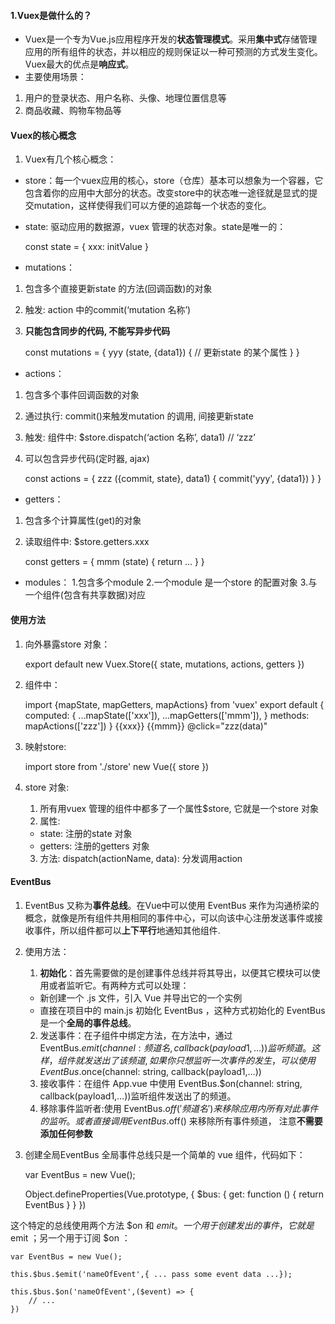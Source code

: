 #### 1.Vuex是做什么的？
- Vuex是一个专为Vue.js应用程序开发的**状态管理模式**。采用**集中式**存储管理应用的所有组件的状态，并以相应的规则保证以一种可预测的方式发生变化。Vuex最大的优点是**响应式**。
- 主要使用场景：
1. 用户的登录状态、用户名称、头像、地理位置信息等
2. 商品收藏、购物车物品等

#### Vuex的核心概念
1. Vuex有几个核心概念：
- store：每一个vuex应用的核心，store（仓库）基本可以想象为一个容器，它包含着你的应用中大部分的状态。改变store中的状态唯一途径就是显式的提交mutation，这样使得我们可以方便的追踪每一个状态的变化。
- state: 驱动应用的数据源，vuex 管理的状态对象。state是唯一的：


    const state = {
	    xxx: initValue
    }

- mutations：
1. 包含多个直接更新state 的方法(回调函数)的对象
2. 触发: action 中的commit(‘mutation 名称’)
3. **只能包含同步的代码, 不能写异步代码**


    const mutations = {
    	yyy (state, {data1}) {
    		// 更新state 的某个属性
    	}
    }

- actions：
1. 包含多个事件回调函数的对象
2. 通过执行: commit()来触发mutation 的调用, 间接更新state
3. 触发: 组件中: $store.dispatch(‘action 名称’, data1) // ‘zzz’
4. 可以包含异步代码(定时器, ajax)


    const actions = {
    	zzz ({commit, state}, data1) {
    		commit('yyy', {data1})
    	}
    }

- getters：
1. 包含多个计算属性(get)的对象
2. 读取组件中: $store.getters.xxx


    const getters = {
    	mmm (state) {
    		return ...
    	}
    }
    
- modules：
1.包含多个module
2.一个module 是一个store 的配置对象
3.与一个组件(包含有共享数据)对应

#### 使用方法
1. 向外暴露store 对象：

    export default new Vuex.Store({
    	state,
    	mutations,
    	actions,
    	getters
    })

2. 组件中：


    import {mapState, mapGetters, mapActions} from 'vuex'
    export default {
    	computed: {
    		...mapState(['xxx']),
    		...mapGetters(['mmm']),
    	}
    	methods: mapActions(['zzz'])
    }
    {{xxx}} {{mmm}} @click="zzz(data)"
    
3. 映射store:


    import store from './store'
    	new Vue({
    	store
    })
    
4. store 对象:
    1. 所有用vuex 管理的组件中都多了一个属性$store, 它就是一个store 对象
    2. 属性:
    - state: 注册的state 对象
    - getters: 注册的getters 对象
    3. 方法: dispatch(actionName, data): 分发调用action


#### EventBus
1. EventBus 又称为**事件总线**。在Vue中可以使用 EventBus 来作为沟通桥梁的概念，就像是所有组件共用相同的事件中心，可以向该中心注册发送事件或接收事件，所以组件都可以**上下平行**地通知其他组件.

2. 使用方法：
    1. **初始化**：首先需要做的是创建事件总线并将其导出，以便其它模块可以使用或者监听它。有两种方式可以处理：
    - 新创建一个 .js 文件，引入 Vue 并导出它的一个实例
    - 直接在项目中的 main.js 初始化 EventBus ，这种方式初始化的 EventBus 是一个**全局的事件总线**。
    2. 发送事件：在子组件中绑定方法，在方法中，通过EventBus.$emit(channel: 频道名, callback(payload1,…))监听频道。这样，组件就发送出了该频道,如果你只想监听一次事件的发生，可以使用 EventBus.$once(channel: string, callback(payload1,…))
    3. 接收事件：在组件 App.vue 中使用 EventBus.$on(channel: string, callback(payload1,…))监听组件发送出了的频道。
    4. 移除事件监听者:使用 EventBus.$off('频道名') 来移除应用内所有对此事件的监听。或者直接调用EventBus.$off() 来移除所有事件频道， 注意**不需要添加任何参数** 

3. 创建全局EventBus
全局事件总线只是一个简单的 vue 组件，代码如下：


    var EventBus = new Vue();
     
    Object.defineProperties(Vue.prototype, {
        $bus: {
            get: function () {
                return EventBus
            }
        }
    })

这个特定的总线使用两个方法 $on 和 $emit 。一个用于创建发出的事件，它就是$emit ；另一个用于订阅 $on ：

    var EventBus = new Vue();
     
    this.$bus.$emit('nameOfEvent',{ ... pass some event data ...});
     
    this.$bus.$on('nameOfEvent',($event) => {
        // ...
    })